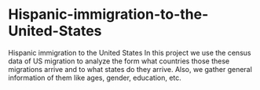# Hispanic-immigration-to-the-United-States
Hispanic immigration to the United States
In this project we use the census data of US migration to analyze the form what countries those these migrations arrive and to what states do they arrive.
Also, we gather general information of them like ages, gender, education, etc. 
